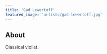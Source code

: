 ```yaml
---
title: 'Gad Lewertoff'
featured_image: 'artists/gad-lewertoff.jpg'
---
```


## About

Classical violist.
